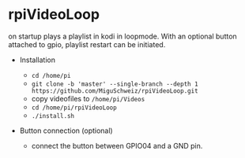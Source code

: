 # rpiVideoLoop
on startup plays a playlist in kodi in loopmode. With an optional button attached to gpio, playlist restart can be initiated. 

* Installation
	
	* `cd /home/pi`
	* `git clone -b 'master' --single-branch --depth 1 https://github.com/MiguSchweiz/rpiVideoLoop.git`
	* copy videofiles to `/home/pi/Videos`
	* `cd /home/pi/rpiVideoLoop`
	* `./install.sh` 


* Button connection (optional)
	
	* connect the button between GPIO04 and a GND pin.



